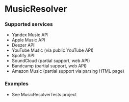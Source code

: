 # MusicResolver

### Supported services
* Yandex Music API
* Apple Music API
* Deezer API
* YouTube Music (via public YouTube API)
* Spotify API
* SoundCloud (partial support, web API)
* Bandcamp (partial support, web API)
* Amazon Music (partial support via parsing HTML page)

### Examples
* See MusicResolverTests project
